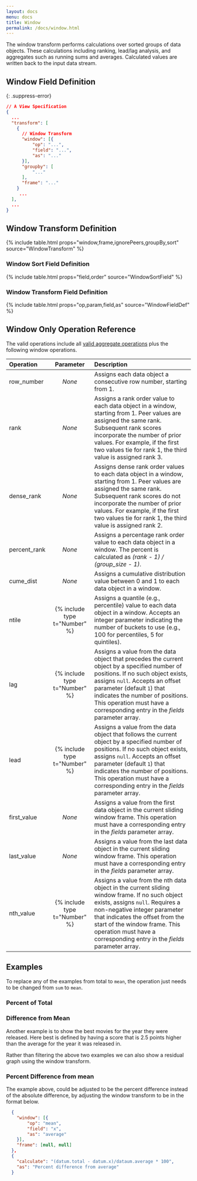 ```yaml
---
layout: docs
menu: docs
title: Window
permalink: /docs/window.html
---
```


The window transform performs calculations over sorted groups of data objects. These calculations including ranking, lead/lag analysis, and aggregates such as running sums and averages. Calculated values are written back to the input data stream.

## Window Field Definition

{: .suppress-error}
```json
// A View Specification
{
  ...
  "transform": [
    {
      // Window Transform
      "window": [{
          "op": "...",
          "field": "...",
          "as": "..."
      }],
      "groupby": [
          "..."
      ],
      "frame": "..."
    }
     ...
  ],
  ...
}
```

## Window Transform Definition

{% include table.html props="window,frame,ignorePeers,groupBy,sort" source="WindowTransform" %}

### Window Sort Field Definition

{% include table.html props="field,order" source="WindowSortField" %}

### Window Transform Field Definition

{% include table.html props="op,param,field,as" source="WindowFieldDef" %}

## <a name="ops"></a> Window Only Operation Reference

The valid operations include all [valid aggregate operations](../aggregate/#ops) plus the following window operations.

| Operation    | Parameter | Description  |
| :----------- | :-------: | :------------|
| row_number   | _None_    | Assigns each data object a consecutive row number, starting from 1.|
| rank         | _None_    | Assigns a rank order value to each data object in a window, starting from 1. Peer values are assigned the same rank. Subsequent rank scores incorporate the number of prior values. For example, if the first two values tie for rank 1, the third value is assigned rank 3.|
| dense_rank   | _None_    | Assigns dense rank order values to each data object in a window, starting from 1. Peer values are assigned the same rank. Subsequent rank scores do not incorporate the number of prior values. For example, if the first two values tie for rank 1, the third value is assigned rank 2.|
| percent_rank | _None_    | Assigns a percentage rank order value to each data object in a window. The percent is calculated as _(rank - 1) / (group_size - 1)_. |
| cume_dist    | _None_    | Assigns a cumulative distribution value between 0 and 1 to each data object in a window.|
| ntile        | {% include type t="Number" %} | Assigns a quantile (e.g., percentile) value to each data object in a window. Accepts an integer parameter indicating the number of buckets to use (e.g., 100 for percentiles, 5 for quintiles).|
| lag          | {% include type t="Number" %} | Assigns a value from the data object that precedes the current object by a specified number of positions. If no such object exists, assigns `null`. Accepts an offset parameter (default `1`) that indicates the number of positions. This operation must have a corresponding entry in the _fields_ parameter array.|
| lead         | {% include type t="Number" %} | Assigns a value from the data object that follows the current object by a specified number of positions. If no such object exists, assigns `null`. Accepts an offset parameter (default `1`) that indicates the number of positions. This operation must have a corresponding entry in the _fields_ parameter array.|
| first_value  | _None_    | Assigns a value from the first data object in the current sliding window frame. This operation must have a corresponding entry in the _fields_ parameter array.|
| last_value   | _None_    | Assigns a value from the last data object in the current sliding window frame. This operation must have a corresponding entry in the _fields_ parameter array.|
| nth_value    | {% include type t="Number" %} | Assigns a value from the nth data object in the current sliding window frame. If no such object exists, assigns `null`. Requires a non-negative integer parameter that indicates the offset from the start of the window frame. This operation must have a corresponding entry in the _fields_ parameter array.|

## Examples

To replace any of the examples from total to `mean`, the operation just needs to be changed from `sum` to `mean`.

### Percent of Total

<div class="vl-example" data-name="window_transform_activities"></div>

### Difference from Mean

<div class="vl-example" data-name="window_transform_movie_mean_difference"></div>

Another example is to show the best movies for the year they were released. Here best is defined by having a score that is 2.5 points higher than the average for the year it was released in.

<div class="vl-example" data-name="window_transform_movie_mean_difference_by_year"></div>

Rather than filtering the above two examples we can also show a residual graph using the window transform.

<div class="vl-example" data-name="window_transform_residual_graph"></div>



### Percent Difference from mean

The example above, could be adjusted to be the percent difference instead of the absolute difference, by adjusting the window transform to be in the format below.

```json
  {
    "window": [{
        "op": "mean",
        "field": "x",
        "as": "average"
    }],
    "frame": [null, null]
  },
  {
    "calculate": "(datum.total - datum.x)/dataum.average * 100",
    "as": "Percent difference from average"
  }
```